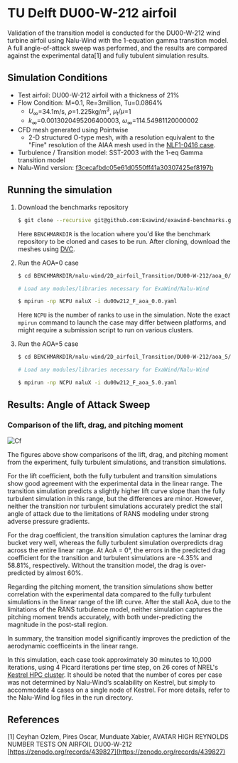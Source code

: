 

# TU Delft DU00-W-212 airfoil

Validation of the transition model is conducted for the DU00-W-212 wind turbine airfoil using Nalu-Wind with the 1-equation gamma transition model. A full angle-of-attack sweep was performed, and the results are compared against the experimental data[1] and fully tubulent simulation results.

## Simulation Conditions

- Test airfoil: DU00-W-212 airfoil with a thickness of 21% 
- Flow Condition: M=0.1, Re=3million, Tu=0.0864%
   - $U_\infty$=34.1m/s, $\rho$=1.225kg/m<sup>3</sup>, $\mu_t/\mu$=1
   - $k_\infty$=0.0013020495206400003, $\omega_\infty$=114.54981120000002
- CFD mesh generated using Pointwise 
   - 2-D structured O-type mesh, with a resolution equivalent to the "Fine" resolution of the AIAA mesh used in the [NLF1-0416 case](../NLF1-0416/README.md).
- Turbulence / Transition model: SST-2003 with the 1-eq Gamma transition model
- Nalu-Wind version: [f3cecafbdc05e61d0550ff41a30307425ef8197b](https://github.com/Exawind/nalu-wind/commit/f3cecafbdc05e61d0550ff41a30307425ef8197b)

## Running the simulation 

1.  Download the benchmarks repository

	```bash
	$ git clone --recursive git@github.com:Exawind/exawind-benchmarks.git BENCHMARKDIR
	```
    
    Here `BENCHMARKDIR` is the location where you'd like the benchmark repository to be cloned and cases to be run.  After cloning, download the meshes using [DVC](https://dvc.org/doc/start).
    
2.  Run the AOA=0 case
	```bash
    $ cd BENCHMARKDIR/nalu-wind/2D_airfoil_Transition/DU00-W-212/aoa_0/input_files/
    
    # Load any modules/libraries necessary for ExaWind/Nalu-Wind
    
    $ mpirun -np NCPU naluX -i du00w212_F_aoa_0.0.yaml
    ```
    Here `NCPU` is the number of ranks to use in the simulation.  Note the exact `mpirun` command to launch the case may differ between platforms, and might require a submission script to run on various clusters.

3.  Run the AOA=5 case
	```bash
    $ cd BENCHMARKDIR/nalu-wind/2D_airfoil_Transition/DU00-W-212/aoa_5/input_files/
    
    # Load any modules/libraries necessary for ExaWind/Nalu-Wind
    
    $ mpirun -np NCPU naluX -i du00w212_F_aoa_5.0.yaml
    ```
    
## Results: Angle of Attack Sweep

### Comparison of the lift, drag, and pitching moment
<!-- <img src="figures_and_scripts/du_rey_3M.png" alt="Cf" width="1000"> -->
![Cf](figures_and_scripts/du_rey_3M.png)

The figures above show comparisons of the lift, drag, and pitching moment from the experiment, fully turbulent simulations, and transition simulations.

For the lift coefficient, both the fully turbulent and transition simulations show good agreement with the experimental data in the linear range. The transition simulation predicts a slightly higher lift curve slope than the fully turbulent simulation in this range, but the differences are minor. However, neither the transition nor turbulent simulations accurately predict the stall angle of attack due to the limitations of RANS modeling under strong adverse pressure gradients.

For the drag coefficient, the transition simulation captures the laminar drag bucket very well, whereas the fully turbulent simulation overpredicts drag across the entire linear range. At AoA = 0°, the errors in the predicted drag coefficient for the transition and turbulent simulations are -4.35% and 58.81%, respectively. Without the transition model, the drag is over-predicted by almost 60%.

Regarding the pitching moment, the transition simulations show better correlation with the experimental data compared to the fully turbulent simulations in the linear range of the lift curve. After the stall AoA, due to the limitations of the RANS turbulence model, neither simulation captures the pitching moment trends accurately, with both under-predicting the magnitude in the post-stall region.

In summary, the transition model significantly improves the prediction of the aerodynamic coefficeints in the linear range.

In this simulation, each case took approximately 30 minutes to 10,000 iterations, using 4 Picard iterations per time step, on 26 cores of NREL's [Kestrel HPC cluster](https://nrel.github.io/HPC/Documentation/Systems/). It should be noted that the number of cores per case was not determined by Nalu-Wind’s scalability on Kestrel, but simply to accommodate 4 cases on a single node of Kestrel. For more details, refer to the Nalu-Wind log files in the run directory.

## References
[1] Ceyhan Ozlem, Pires Oscar, Munduate Xabier, AVATAR HIGH REYNOLDS NUMBER TESTS ON AIRFOIL DU00-W-212 [https://zenodo.org/records/439827](https://zenodo.org/records/439827)
